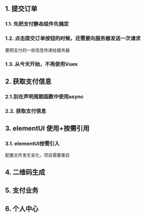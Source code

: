 ## 1. 提交订单
### 1.1. 先把支付静态组件先搞定
### 1.2. 点击提交订单按钮的时候，还需要向服务器发送一次请求
要把支付的一些信息传递给服务器

### 1.3. 从今天开始，不再使用Vuex

## 2. 获取支付信息
### 2.1.别在声明周期函数中使用async


### 2.2. 获取支付信息

## 3. elementUI 使用+按需引用

### 3.1. elementUI按需引入
配置文件发生变化，项目需要重启

##  4. 二维码生成



## 5. 支付业务

## 6. 个人中心

